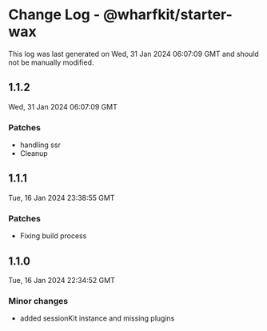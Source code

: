 # Change Log - @wharfkit/starter-wax

This log was last generated on Wed, 31 Jan 2024 06:07:09 GMT and should not be manually modified.

## 1.1.2
Wed, 31 Jan 2024 06:07:09 GMT

### Patches

- handling ssr
- Cleanup

## 1.1.1
Tue, 16 Jan 2024 23:38:55 GMT

### Patches

- Fixing build process

## 1.1.0
Tue, 16 Jan 2024 22:34:52 GMT

### Minor changes

- added sessionKit instance and missing plugins

